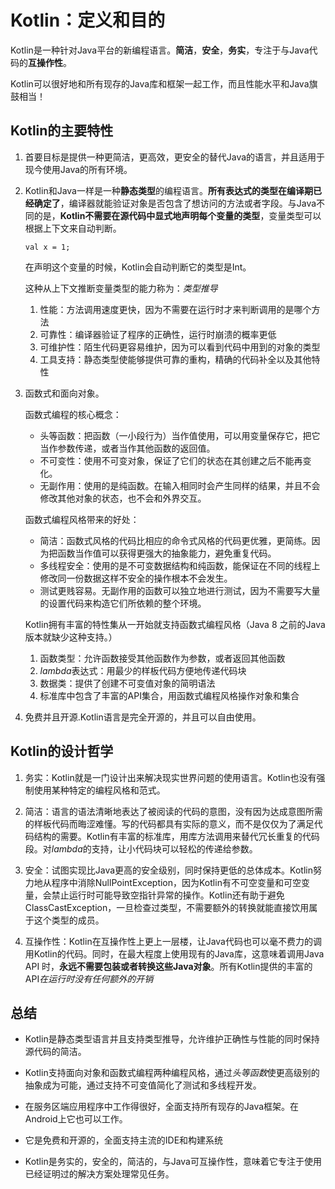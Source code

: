 # Kotlin：定义和目的

Kotlin是一种针对Java平台的新编程语言。**简洁**，**安全**，**务实**，专注于与Java代码的**互操作性**。

Kotlin可以很好地和所有现存的Java库和框架一起工作，而且性能水平和Java旗鼓相当！

## Kotlin的主要特性

1. 首要目标是提供一种更简洁，更高效，更安全的替代Java的语言，并且适用于现今使用Java的所有环境。
2. Kotlin和Java一样是一种**静态类型**的编程语言。**所有表达式的类型在编译期已经确定了**，编译器就能验证对象是否包含了想访问的方法或者字段。与Java不同的是，**Kotlin不需要在源代码中显式地声明每个变量的类型**，变量类型可以根据上下文来自动判断。

    ```
    val x = 1;
    ```

    在声明这个变量的时候，Kotlin会自动判断它的类型是Int。

    这种从上下文推断变量类型的能力称为：*类型推导*

    1. 性能：方法调用速度更快，因为不需要在运行时才来判断调用的是哪个方法
    2. 可靠性：编译器验证了程序的正确性，运行时崩溃的概率更低
    3. 可维护性：陌生代码更容易维护，因为可以看到代码中用到的对象的类型
    4. 工具支持：静态类型使能够提供可靠的重构，精确的代码补全以及其他特性

3.  函数式和面向对象。

    函数式编程的核心概念：

    * 头等函数：把函数（一小段行为）当作值使用，可以用变量保存它，把它当作参数传递，或者当作其他函数的返回值。
    * 不可变性：使用不可变对象，保证了它们的状态在其创建之后不能再变化。
    * 无副作用：使用的是纯函数。在输入相同时会产生同样的结果，并且不会修改其他对象的状态，也不会和外界交互。
    
    函数式编程风格带来的好处：

    * 简洁：函数式风格的代码比相应的命令式风格的代码更优雅，更简练。因为把函数当作值可以获得更强大的抽象能力，避免重复代码。
    * 多线程安全：使用的是不可变数据结构和纯函数，能保证在不同的线程上修改同一份数据这样不安全的操作根本不会发生。
    * 测试更贱容易。无副作用的函数可以独立地进行测试，因为不需要写大量的设置代码来构造它们所依赖的整个环境。

    Kotlin拥有丰富的特性集从一开始就支持函数式编程风格（Java 8 之前的Java版本就缺少这种支持。）

    1. 函数类型：允许函数接受其他函数作为参数，或者返回其他函数
    2. *lambda*表达式：用最少的样板代码方便地传递代码块
    3. 数据类：提供了创建不可变值对象的简明语法
    4. 标准库中包含了丰富的API集合，用函数式编程风格操作对象和集合

4. 免费并且开源.Kotlin语言是完全开源的，并且可以自由使用。

## Kotlin的设计哲学

1. 务实：Kotlin就是一门设计出来解决现实世界问题的使用语言。Kotlin也没有强制使用某种特定的编程风格和范式。

2. 简洁：语言的语法清晰地表达了被阅读的代码的意图，没有因为达成意图所需的样板代码而晦涩难懂。写的代码都具有实际的意义，而不是仅仅为了满足代码结构的需要。Kotlin有丰富的标准库，用库方法调用来替代冗长重复的代码段。对*lambda*的支持，让小代码块可以轻松的传递给参数。

3. 安全：试图实现比Java更高的安全级别，同时保持更低的总体成本。Kotlin努力地从程序中消除NullPointException，因为Kotlin有不可空变量和可空变量，会禁止运行时可能导致空指针异常的操作。Kotlin还有助于避免ClassCastException，一旦检查过类型，不需要额外的转换就能直接饮用属于这个类型的成员。

4. 互操作性：Kotlin在互操作性上更上一层楼，让Java代码也可以毫不费力的调用Kotlin的代码。同时，在最大程度上使用现有的Java库，这意味着调用Java API 时，**永远不需要包装或者转换这些Java对象**。所有Kotlin提供的丰富的API*在运行时没有任何额外的开销*

## 总结

* Kotlin是静态类型语言并且支持类型推导，允许维护正确性与性能的同时保持源代码的简洁。

* Kotlin支持面向对象和函数式编程两种编程风格，通过*头等函数*使更高级别的抽象成为可能，通过支持不可变值简化了测试和多线程开发。

* 在服务区端应用程序中工作得很好，全面支持所有现存的Java框架。在Android上它也可以工作。

* 它是免费和开源的，全面支持主流的IDE和构建系统

* Kotlin是务实的，安全的，简洁的，与Java可互操作性，意味着它专注于使用已经证明过的解决方案处理常见任务。
